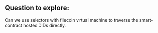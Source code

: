 ## Question to explore:
Can we use selectors with filecoin virtual machine to traverse the smart-contract hosted CIDs directly.